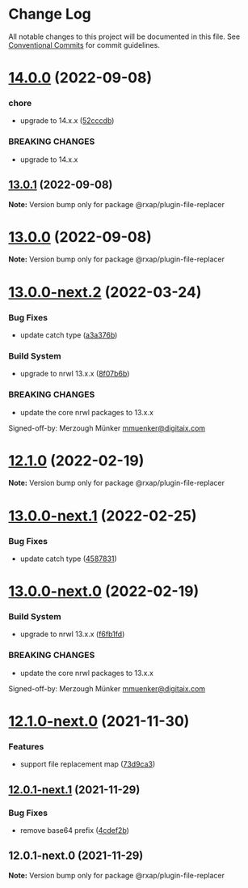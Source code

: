 # Change Log

All notable changes to this project will be documented in this file.
See [Conventional Commits](https://conventionalcommits.org) for commit guidelines.

# [14.0.0](https://gitlab.com/rxap/schematics/compare/@rxap/plugin-file-replacer@13.0.1...@rxap/plugin-file-replacer@14.0.0) (2022-09-08)


### chore

* upgrade to 14.x.x ([52cccdb](https://gitlab.com/rxap/schematics/commit/52cccdb066599a3c333117107a06169e5d42c604))


### BREAKING CHANGES

* upgrade to 14.x.x





## [13.0.1](https://gitlab.com/rxap/schematics/compare/@rxap/plugin-file-replacer@13.0.0...@rxap/plugin-file-replacer@13.0.1) (2022-09-08)

**Note:** Version bump only for package @rxap/plugin-file-replacer





# [13.0.0](https://gitlab.com/rxap/schematics/compare/@rxap/plugin-file-replacer@13.0.0-next.2...@rxap/plugin-file-replacer@13.0.0) (2022-09-08)

**Note:** Version bump only for package @rxap/plugin-file-replacer





# [13.0.0-next.2](https://gitlab.com/rxap/schematics/compare/@rxap/plugin-file-replacer@12.1.0...@rxap/plugin-file-replacer@13.0.0-next.2) (2022-03-24)


### Bug Fixes

* update catch type ([a3a376b](https://gitlab.com/rxap/schematics/commit/a3a376be772f10889a1f7e1afdf18895ce070d9e))


### Build System

* upgrade to nrwl 13.x.x ([8f07b6b](https://gitlab.com/rxap/schematics/commit/8f07b6b82fb82e8b70fbc82bd91a08d69cc52692))


### BREAKING CHANGES

* update the core nrwl packages to 13.x.x

Signed-off-by: Merzough Münker <mmuenker@digitaix.com>





# [12.1.0](https://gitlab.com/rxap/schematics/compare/@rxap/plugin-file-replacer@12.1.0-next.0...@rxap/plugin-file-replacer@12.1.0) (2022-02-19)

**Note:** Version bump only for package @rxap/plugin-file-replacer





# [13.0.0-next.1](https://gitlab.com/rxap/schematics/compare/@rxap/plugin-file-replacer@13.0.0-next.0...@rxap/plugin-file-replacer@13.0.0-next.1) (2022-02-25)


### Bug Fixes

* update catch type ([4587831](https://gitlab.com/rxap/schematics/commit/45878319c926061dc8995c568278c4ae7a903feb))





# [13.0.0-next.0](https://gitlab.com/rxap/schematics/compare/@rxap/plugin-file-replacer@12.1.0-next.0...@rxap/plugin-file-replacer@13.0.0-next.0) (2022-02-19)


### Build System

* upgrade to nrwl 13.x.x ([f6fb1fd](https://gitlab.com/rxap/schematics/commit/f6fb1fde34006136be4dadd72795d2d43207072a))


### BREAKING CHANGES

* update the core nrwl packages to 13.x.x

Signed-off-by: Merzough Münker <mmuenker@digitaix.com>





# [12.1.0-next.0](https://gitlab.com/rxap/schematics/compare/@rxap/plugin-file-replacer@12.0.1-next.1...@rxap/plugin-file-replacer@12.1.0-next.0) (2021-11-30)


### Features

* support file replacement map ([73d9ca3](https://gitlab.com/rxap/schematics/commit/73d9ca362964639070f1fa1fa1c84cc2ded256bb))





## [12.0.1-next.1](https://gitlab.com/rxap/schematics/compare/@rxap/plugin-file-replacer@12.0.1-next.0...@rxap/plugin-file-replacer@12.0.1-next.1) (2021-11-29)


### Bug Fixes

* remove base64 prefix ([4cdef2b](https://gitlab.com/rxap/schematics/commit/4cdef2b22f550078749dc9b1cf584ac8a55dde19))





## 12.0.1-next.0 (2021-11-29)

**Note:** Version bump only for package @rxap/plugin-file-replacer
